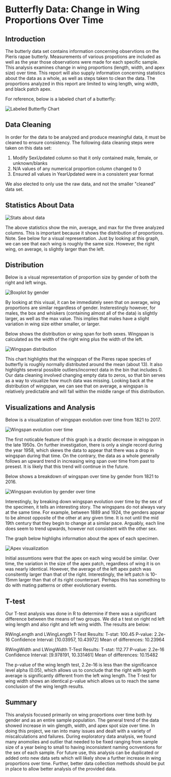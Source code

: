 # Butterfly Data: Change in Wing Proportions Over Time
## Introduction
The butterly data set contains information concerning observtions on the Pieris rapae butterly. Measurements of various propotions are included as well as the year those observations were made for each specific sample. This analysis examines change in wing proportions (length, width, and apex size) over time. This report will also supply information concerning statistics about the data as a whole, as well as steps taken to clean the data. The proportions analyzed in this report are limited to wing length, wing width, and black patch apex.

For reference, below is a labeled chart of a butterfly:

![Labeled Butterfly Chart](Visualizations/butterfly-anatomy.jpg)

## Data Cleaning
In order for the data to be analyzed and produce meaningful data, it must be cleaned to ensure consistency. The following data cleaning steps were taken on this data set: 
1. Modify SexUpdated column so that it only contained male, female, or unknown/blanks
2. N/A values of any numerical proportion column changed to 0
3. Ensured all values in YearUpdated were in a consistent year format

We also elected to only use the raw data, and not the smaller "cleaned" data set. 

## Statistics About Data

![Stats about data](Visualizations/proportion_stats.jpg)

The above statistics show the min, average, and max for the three analyzed columns. This is important because it shows the distribution of proportions. Note. See below for a visual representation. Just by looking at this graph, we can see that each wing is roughly the same size. However, the right wing, on average, is slightly larger than the left. 

## Distribution
Below is a visual representation of proportion size by gender of both the right and left wings. 

![Boxplot by gender](Visualizations/box_by_gender.jpg)

By looking at this visual, it can be immediately seen that on average, wing proportions are similar regardless of gender. Insterestingly however, for males, the box and whiskers (containing almost all of the data) is slightly larger, as well as the max value. This implies that males have a slight variation in wing size either smaller, or larger.

Below shows the distribution or wing span for both sexes. Wingspan is calculated as the width of the right wing plus the width of the left. 

![Wingspan distribution](Visualizations/hist_wingspan.jpg)

This chart highlights that the wingspan of the Pieres rapae species of butterfly is roughly normally distributed around the mean (about 13). It also highlights several possible outliers/incorrect data in the bin that includes 0. Our data cleaning involved changing empty data to zeros, so that bin serves as a way to visualize how much data was missing. Looking back at the distribution of wingspan, we can see that on average, a wingspan is relatively predictable and will fall within the middle range of this distribution. 

## Visualizations and Analysis
Below is a visualization of wingspan evolution over time from 1821 to 2017. 

![Wingspan evolution over time](Visualizations/all_wingspan_overtime.jpg)

The first noticable feature of this graph is a drastic decrease in wingspan in the late 1950s. On further investigation, there is only a single record during the year 1958, which skews the data to appear that there was a drop in wingspan during that time. On the contrary, the data as a whole generally follows an upward trend in increasing wing span over time from past to presest. It is likely that this trend will continue in the future. 

Below shows a breakdown of wingspan over time by gender from 1821 to 2016. 

![Wingspan evolution by gender over time](Visualizations/gender_over_time.jpg)

Interestingly, by breaking down wingspan evolution over time by the sex of the specimen, it tells an interesting story. The wingspans do not always vary at the same time. For example, between 1889 and 1924, the genders appear to be almost opposite of the other at any given time. It is not until the mid 19th century that they begin to change at a similar pace. Arguably, each line does seem to trend upwards, however not consistent with the other sex. 

The graph below highlighs information about the apex of each specimen.

![Apex visualization](Visualizations/apex_over_time.jpg)

Initial assumtions were that the apex on each wing would be similar. Over time, the variation in the size of the apex patch, regardless of wing it is on was nearly identical. However, the average of the left apex patch was consitently larger than that of the right. Interestingly, the left patch is 10-15mm larger than that of its right counterpart. Perhaps this has something to do with mating patterns or other evolutionary events. 


## T-test
Our T-test analysis was done in R to determine if there was a significant difference between the means of two groups. We did a t test on right nd left wing length and also right and left wing width. The results are below: 

RWingLength and LWingLength T-Test Results: 
T-stat: 100.45
P-value: 2.2e-16
Confidence Interval: [10.03957, 10.43972]
Mean of differences: 10.23964

RWingWidth and LWingWidth T-Test Results: 
T-stat: 112.77
P-value: 2.2e-16
Confidence Interval: [9.978191, 10.331461]
Mean of differences: 10.15482

The p-value of the wing length test, 2.2e-16 is less than the significance level alpha (0.05), which allows us to conclude that the right with legnth average is significantly different from the left wing length. The T-test for wing width shows an identical p-value which allows us to reach the same conclusion of the wing length results. 

## Summary
This analysis focused primarily on wing proportions over time both by gender and as an entire sample population. The general trend of the data showed increase in win glength, width, and apex spot size over time. In doing this project, we ran into many issues and dealt with a variety of miscalculations and failures. During exploratory data analysis, we found many anomolies and outlier that needed to be fixed ranging from sample size of a year being to small to having inconsistent naming ocnventions for the sex of each sample. For future use, this analysis can be duplicated or added onto new data sets which will likely show a further increase in wing proportions over time. Further, better data collection methods should be put in place to allow better analysis of the provided data. 
